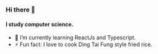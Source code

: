 ### Hi there 👋

<!--
**cookAndDrum/cookAndDrum** is a ✨ _special_ ✨ repository because its `README.md` (this file) appears on your GitHub profile.

Here are some ideas to get you started:

- 🔭 I’m currently working on ...
- 🌱 I’m currently learning ...
- 👯 I’m looking to collaborate on ...
- 🤔 I’m looking for help with ...
- 💬 Ask me about ...
- 📫 How to reach me: ...
- 😄 Pronouns: ...
- ⚡ Fun fact: ...
-->

#### I study computer science.

- 🌱 I’m currently learning ReactJs and Typescript.
- ⚡ Fun fact: I love to cook Ding Tai Fung style fried rice.
